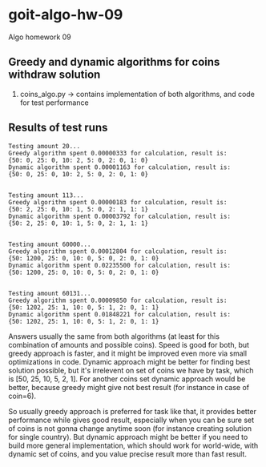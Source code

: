 # goit-algo-hw-09
Algo homework 09

## Greedy and dynamic algorithms for coins withdraw solution
1. coins_algo.py -> contains implementation of both algorithms, and code for test performance

## Results of test runs
    Testing amount 20...
    Greedy algorithm spent 0.00000333 for calculation, result is:
    {50: 0, 25: 0, 10: 2, 5: 0, 2: 0, 1: 0}
    Dynamic algorithm spent 0.00001163 for calculation, result is:
    {50: 0, 25: 0, 10: 2, 5: 0, 2: 0, 1: 0}


    Testing amount 113...
    Greedy algorithm spent 0.00000183 for calculation, result is:
    {50: 2, 25: 0, 10: 1, 5: 0, 2: 1, 1: 1}
    Dynamic algorithm spent 0.00003792 for calculation, result is:
    {50: 2, 25: 0, 10: 1, 5: 0, 2: 1, 1: 1}


    Testing amount 60000...
    Greedy algorithm spent 0.00012804 for calculation, result is:
    {50: 1200, 25: 0, 10: 0, 5: 0, 2: 0, 1: 0}
    Dynamic algorithm spent 0.02235500 for calculation, result is:
    {50: 1200, 25: 0, 10: 0, 5: 0, 2: 0, 1: 0}


    Testing amount 60131...
    Greedy algorithm spent 0.00009850 for calculation, result is:
    {50: 1202, 25: 1, 10: 0, 5: 1, 2: 0, 1: 1}
    Dynamic algorithm spent 0.01848221 for calculation, result is:
    {50: 1202, 25: 1, 10: 0, 5: 1, 2: 0, 1: 1}

Answers usually the same from both algorithms (at least for this combination of amounts and possible coins). 
Speed is good for both, but greedy approach is faster, and it might be improved even more via small optimizations in code.
Dynamic approach might be better for finding best solution possible, but it's irrelevent on set of coins we have by task, which is [50, 25, 10, 5, 2, 1].
For another coins set dynamic approach would be better, because greedy might give not best result (for instance in case of coin=6).

So usually greedy approach is preferred for task like that, it provides better performance while gives good result, especially when you can be sure set of coins is not gonna change anytime soon (for instance creating solution for single country).
But dynamic approach might be better if you need to build more general implementation, which should work for world-wide, with dynamic set of coins, and you value precise result more than fast result.